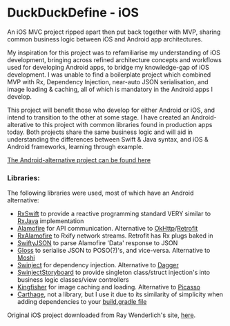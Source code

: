 # DuckDuckDefine - iOS


An iOS MVC project ripped apart then put back together with MVP, sharing common business logic between iOS and Android app architectures.

My inspiration for this project was to refamiliarise my understanding of iOS development, bringing across refined architecture concepts and workflows used for developing Android apps, to bridge my knowledge-gap of iOS development. I was unable to find a boilerplate project which combined MVP with Rx, Dependency Injection, near-auto JSON serialisation, and image loading & caching, all of which is mandatory in the Android apps I develop.

This project will benefit those who develop for either Android or iOS, and intend to transition to the other at some stage. I have created an Android-alterative to this project with common libraries found in production apps today. Both projects share the same business logic and will aid in understanding the differences between Swift & Java syntax, and iOS & Android frameworks, learning through example.

[The Android-alternative project can be found here](https://github.com/teeeeeegz/DuckDuckDefine-Android)


### Libraries:
The following libraries were used, most of which have an Android alternative:
 * [RxSwift](https://github.com/ReactiveX/RxSwift) to provide a reactive programming standard VERY similar to [RxJava](https://github.com/ReactiveX/RxJava) implementation
 * [Alamofire](https://github.com/Alamofire/Alamofire) for API communication. Alternative to [OkHttp](https://github.com/square/okhttp)/[Retrofit](https://github.com/square/retrofit)
 * [RxAlamofire](https://github.com/RxSwiftCommunity/RxAlamofire) to Rxify network streams. Retrofit has Rx plugs baked in
 * [SwiftyJSON](https://github.com/SwiftyJSON/SwiftyJSON) to parse Alamofire 'Data' response to JSON
 * [Gloss](https://github.com/hkellaway/Gloss) to serialise JSON to POSO(?)'s, and vice-versa. Alternative to [Moshi](https://github.com/square/moshi)
 * [Swinject](https://github.com/Swinject/Swinject) for dependency injection. Alternative to [Dagger](https://github.com/google/dagger)
 * [SwinjectStoryboard](https://github.com/Swinject/SwinjectStoryboard) to provide singleton class/struct injection's into business logic classes/view controllers
 * [Kingfisher](https://github.com/onevcat/Kingfisher) for image caching and loading. Alternative to [Picasso](https://github.com/square/picasso)
 * [Carthage](https://github.com/Carthage/Carthage), not a library, but I use it due to its similarity of simplicity when adding dependencies to your [build.gradle file](https://docs.gradle.org/current/userguide/artifact_dependencies_tutorial.html)


Original iOS project downloaded from Ray Wenderlich's site, [here](https://www.raywenderlich.com/109330/carthage-tutorial-getting-started).
